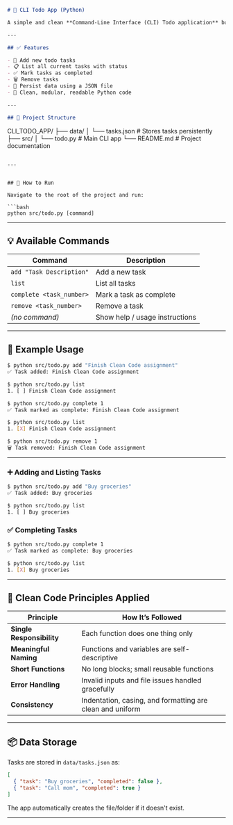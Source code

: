 ```markdown
# 📝 CLI Todo App (Python)

A simple and clean **Command-Line Interface (CLI) Todo application** built with Python. It allows you to manage tasks directly from your terminal with **Clean Code principles** in mind.

---

## ✅ Features

- 📌 Add new todo tasks
- 📋 List all current tasks with status
- ✅ Mark tasks as completed
- 🗑️ Remove tasks
- 💾 Persist data using a JSON file
- 🧼 Clean, modular, readable Python code

---

## 📁 Project Structure
```

CLI_TODO_APP/
├── data/
│ └── tasks.json # Stores tasks persistently
├── src/
│ └── todo.py # Main CLI app
└── README.md # Project documentation

````

---


## 🚀 How to Run

Navigate to the root of the project and run:

```bash
python src/todo.py [command]
````

---

## 💡 Available Commands

| Command                  | Description                    |
| ------------------------ | ------------------------------ |
| `add "Task Description"` | Add a new task                 |
| `list`                   | List all tasks                 |
| `complete <task_number>` | Mark a task as complete        |
| `remove <task_number>`   | Remove a task                  |
| _(no command)_           | Show help / usage instructions |

---

## 📌 Example Usage

```bash
$ python src/todo.py add "Finish Clean Code assignment"
✅ Task added: Finish Clean Code assignment

$ python src/todo.py list
1. [ ] Finish Clean Code assignment

$ python src/todo.py complete 1
✅ Task marked as complete: Finish Clean Code assignment

$ python src/todo.py list
1. [X] Finish Clean Code assignment

$ python src/todo.py remove 1
🗑️ Task removed: Finish Clean Code assignment
```

---

### ➕ Adding and Listing Tasks

```bash
$ python src/todo.py add "Buy groceries"
✅ Task added: Buy groceries

$ python src/todo.py list
1. [ ] Buy groceries
```

### ✅ Completing Tasks

```bash
$ python src/todo.py complete 1
✅ Task marked as complete: Buy groceries

$ python src/todo.py list
1. [X] Buy groceries
```

---

## 🧼 Clean Code Principles Applied

| Principle                 | How It’s Followed                                         |
| ------------------------- | --------------------------------------------------------- |
| **Single Responsibility** | Each function does one thing only                         |
| **Meaningful Naming**     | Functions and variables are self-descriptive              |
| **Short Functions**       | No long blocks; small reusable functions                  |
| **Error Handling**        | Invalid inputs and file issues handled gracefully         |
| **Consistency**           | Indentation, casing, and formatting are clean and uniform |

---

## 📦 Data Storage

Tasks are stored in `data/tasks.json` as:

```json
[
  { "task": "Buy groceries", "completed": false },
  { "task": "Call mom", "completed": true }
]
```

The app automatically creates the file/folder if it doesn't exist.

---

```

```
